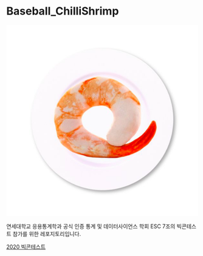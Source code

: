 # Baseball_ChilliShrimp

![칠리새우](ChilliShrimp.png)

연세대학교 응용통계학과 공식 인증 통계 및 데이터사이언스 학회 ESC 7조의 빅콘테스트 참가를 위한 레포지토리입니다.

[2020 빅콘테스트](https://www.bigcontest.or.kr/index.php)
